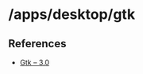 # /apps/desktop/gtk

## References

- [Gtk &ndash; 3.0](https://developer.gnome.org/gtk3/stable/gtk-getting-started.html)
